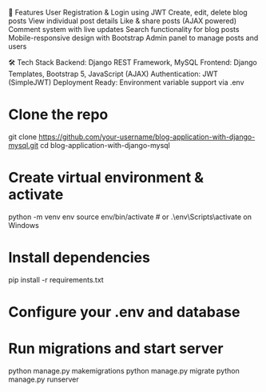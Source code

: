 🔧 Features
User Registration & Login using JWT
Create, edit, delete blog posts
View individual post details
Like & share posts (AJAX powered)
Comment system with live updates
Search functionality for blog posts
Mobile-responsive design with Bootstrap
Admin panel to manage posts and users

🛠️ Tech Stack
Backend: Django REST Framework, MySQL
Frontend: Django Templates, Bootstrap 5, JavaScript (AJAX)
Authentication: JWT (SimpleJWT)
Deployment Ready: Environment variable support via .env

# Clone the repo
git clone https://github.com/your-username/blog-application-with-django-mysql.git
cd blog-application-with-django-mysql

# Create virtual environment & activate
python -m venv env
source env/bin/activate  # or .\env\Scripts\activate on Windows

# Install dependencies
pip install -r requirements.txt

# Configure your .env and database

# Run migrations and start server
python manage.py makemigrations
python manage.py migrate
python manage.py runserver
